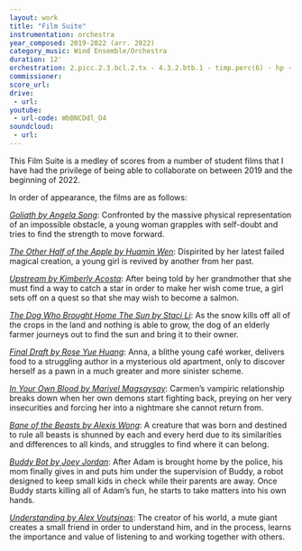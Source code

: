 ```yaml
---
layout: work
title: "Film Suite"
instrumentation: orchestra
year_composed: 2019-2022 (arr. 2022)
category_music: Wind Ensemble/Orchestra
duration: 12'
orchestration: 2.picc.2.3.bcl.2.tx - 4.3.2.btb.1 - timp.perc(6) - hp - pf/cel - egtr - bgtr - ds - erhu - str
commissioner:
score_url:
drive:
 - url:
youtube:
 - url-code: WbBNCDdl_O4
soundcloud: 
 - url:
---
```


<p>This Film Suite is a medley of scores from a number of student films that I have had the privilege of being able to collaborate on between 2019 and the beginning of 2022.</p>
<p>In order of appearance, the films are as follows:</p>
<p><a href="https://robbygoodmusic.com/visual-media/goliath/"><i>Goliath by Angela Song</i></a>: Confronted by the massive physical representation of an impossible obstacle, a young woman grapples with self-doubt and tries to find the strength to move forward.</p>
<p><a href="https://robbygoodmusic.com/visual-media/the-other-half-of-the-apple/"><i>The Other Half of the Apple by Huamin Wen</i></a>: Dispirited by her latest failed magical creation, a young girl is revived by another from her past.</p>
<p><a href="https://robbygoodmusic.com/visual-media/upstream/"><i>Upstream by Kimberly Acosta</i></a>: After being told by her grandmother that she must find a way to catch a star in order to make her wish come true, a girl sets off on a quest so that she may wish to become a salmon.</p>
<p><a href="https://robbygoodmusic.com/visual-media/the-dog-who-brought-home-the-sun/"><i>The Dog Who Brought Home The Sun by Staci Li</i></a>: As the snow kills off all of the crops in the land and nothing is able to grow, the dog of an elderly farmer journeys out to find the sun and bring it to their owner.</p>
<p><a href="https://robbygoodmusic.com/visual-media/final-draft/"><i>Final Draft by Rose Yue Huang</i></a>: Anna, a blithe young café worker, delivers food to a struggling author in a mysterious old apartment, only to discover herself as a pawn in a much greater and more sinister scheme.</p>
<p><a href="https://robbygoodmusic.com/visual-media/in-your-own-blood/"><i>In Your Own Blood by Marivel Magsaysay</i></a>: Carmen’s vampiric relationship breaks down when her own demons start fighting back, preying on her very insecurities and forcing her into a nightmare she cannot return from.</p>
<p><a href="https://robbygoodmusic.com/visual-media/bane-of-the-beasts/"><i>Bane of the Beasts by Alexis Wong</i></a>: A creature that was born and destined to rule all beasts is shunned by each and every herd due to its similarities and differences to all kinds, and struggles to find where it can belong.</p>
<p><a href="https://robbygoodmusic.com/visual-media/buddy-bot/"><i>Buddy Bot by Joey Jordan</i></a>: After Adam is brought home by the police, his mom finally gives in and puts him under the supervision of Buddy, a robot designed to keep small kids in check while their parents are away. Once Buddy starts killing all of Adam’s fun, he starts to take matters into his own hands.</p>
<p><a href="https://robbygoodmusic.com/visual-media/understanding/"><i>Understanding by Alex Voutsinas</i></a>: The creator of his world, a mute giant creates a small friend in order to understand him, and in the process, learns the importance and value of listening to and working together with others.</p>